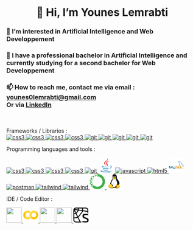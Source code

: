 <h1 align="center"> 👋 Hi, I’m Younes Lemrabti </h1>
<h3 > 👀 I’m interested in Artificial Intelligence and Web Developpement </h3>
<h3 > 🌱 I have a professional bachelor in Artificial Intelligence and currently studying for a second bachelor for Web Developpement </h3>
<h3 > 📫 How to reach me, contact me via email : <a href="mailto:younes0lemrabti@gmail.com ">younes0lemrabti@gmail.com </a> <br> Or via <a href="https://www.linkedin.com/in/younes-lemrabti-a8029b203/">LinkedIn</a> </h3> 
<br>
<br>
Frameworks / Libraries : <br>
     <a href="https://spring.io/" target="_blank">
          <img src="https://www.vectorlogo.zone/logos/springio/springio-icon.svg" alt="css3" width="40" height="40"/>
     </a>  
     <a href="https://www.djangoproject.com/" target="_blank">
          <img src="https://www.vectorlogo.zone/logos/djangoproject/djangoproject-icon.svg" alt="css3" width="40" height="40"/>
     </a>   
     <a href="https://flask.palletsprojects.com/en/2.3.x/" target="_blank">
          <img src="https://www.vectorlogo.zone/logos/pocoo_flask/pocoo_flask-icon.svg" alt="css3" width="40" height="40"/>
     </a>     
     <a href="https://tensorflow.org/" target="_blank">
          <img src="https://www.vectorlogo.zone/logos/tensorflow/tensorflow-icon.svg" alt="css3" width="40" height="40"/>
     </a>
     <a href="https://scikit-learn.org/stable/" target="_blank">
          <img src="https://www.cilans.net/wp-content/uploads/2019/09/scikit-learn-logo-notext-1.png" alt="git" width="40" height="40"/>
     </a>
     <a href="https://pandas.pydata.org/" target="_blank">
          <img src="https://raw.githubusercontent.com/valohai/ml-logos/5127528b5baadb77a6ea4b999a47b4e86bf0f98b/pandas.svg" alt="git" width="40" height="40"/>
     </a>
     <a href="https://numpy.org/" target="_blank">
          <img src="https://www.vectorlogo.zone/logos/numpy/numpy-icon.svg" alt="git" width="40" height="40"/>
     </a>
     <a href="https://matplotlib.org/" target="_blank">
          <img src="https://raw.githubusercontent.com/gilbarbara/logos/1f372be75689d73cae89b6de808149b606b879e1/logos/matplotlib-icon.svg" alt="git" width="40" height="40"/>
     </a>
     <a href="https://seaborn.pydata.org/" target="_blank">
          <img src="https://raw.githubusercontent.com/gilbarbara/logos/1f372be75689d73cae89b6de808149b606b879e1/logos/seaborn-icon.svg" alt="git" width="40" height="40"/>
     </a>
     <p>Programming languages and tools : </p>
     
<p align="left">
     <a href="https://www.php.net/" target="_blank">
          <img src="https://www.vectorlogo.zone/logos/php/php-ar21.svg" alt="css3" width="40" height="40"/>
     </a>
     <a href="https://www.javascript.com/" target="_blank">
          <img src="https://www.vectorlogo.zone/logos/javascript/javascript-icon.svg" alt="css3" width="40" height="40"/>
     </a>
     <a href="https://www.java.com/en/" target="_blank">
          <img src="https://www.vectorlogo.zone/logos/java/java-icon.svg" alt="css3" width="40" height="40"/>
     </a>
     <a href="https://www.python.org/" target="_blank">
          <img src="https://www.vectorlogo.zone/logos/python/python-icon.svg" alt="css3" width="40" height="40"/>
     </a>
     <a href="https://www.r-project.org/" target="_blank">
          <img src="https://www.vectorlogo.zone/logos/r-project/r-project-icon.svg" alt="git" width="40" height="40"/>
     </a>
     <a href="https://www.java.com" target="_blank">
          <img src="https://raw.githubusercontent.com/devicons/devicon/master/icons/java/java-original.svg" alt="java" width="40" height="40"/>
     </a>
     <a href="https://hadoop.apache.org/" target="_blank">
          <img src="https://www.vectorlogo.zone/logos/apache_hadoop/apache_hadoop-icon.svg" alt="javascript" width="50" height="40"/>
     </a> 
     <a href="https://hbase.apache.org/" target="_blank">
          <img src="https://vectorwiki.com/images/wvoPO__hbase.svg" alt="html5" width="40" height="40"/>
     </a>
     <a href="https://www.mysql.com/" target="_blank">
          <img src="https://raw.githubusercontent.com/devicons/devicon/master/icons/mysql/mysql-original-wordmark.svg" alt="mysql" width="40" height="40"/> </a>
     <a href="https://postman.com" target="_blank">
          <img src="https://www.vectorlogo.zone/logos/getpostman/getpostman-icon.svg" alt="postman" width="40" height="40"/> 
     </a>
     <a href="https://insomnia.rest/" target="_blank">
          <img src="https://raw.githubusercontent.com/get-icon/geticon/fc0f660daee147afb4a56c64e12bde6486b73e39/icons/insomnia.svg" alt="tailwind" width="40" height="40"/>
     </a> 
     <a href="https://github.com/" target="_blank">
          <img src="https://www.vectorlogo.zone/logos/github/github-tile.svg" alt="tailwind" width="40" height="40"/>
     </a> 
     <a href="https://www.anaconda.com/" target="_blank">
        <img src="https://raw.githubusercontent.com/devicons/devicon/1119b9f84c0290e0f0b38982099a2bd027a48bf1/icons/anaconda/anaconda-original.svg" alt="linux" width="40" height="40"/>
     </a> 
     <a href="https://www.linux.org/" target="_blank">
          <img src="https://raw.githubusercontent.com/devicons/devicon/master/icons/linux/linux-original.svg" alt="linux" width="40" height="40"/>
     </a> 
     <p>IDE / Code Editor :</p>
     <a href="https://jupyter.org/" target="_blank">
     <img  src="https://www.vectorlogo.zone/logos/jupyter/jupyter-icon.svg" width="40" height="40"/> 
     </a>
     <a href="https://colab.research.google.com/" target="_blank">
     <img  src="https://raw.githubusercontent.com/edent/SuperTinyIcons/8d8f77e7cfa9cc981c4ea4a32839702429a9095f/images/svg/colaboratory.svg" width="40" height="40"/> 
     </a>
     <a href="https://code.visualstudio.com/" target="_blank">
     <img  src="https://www.vectorlogo.zone/logos/visualstudio_code/visualstudio_code-icon.svg" width="40" height="40"/> 
     </a>
     <a href="https://www.jetbrains.com/fr-fr/pycharm/" target="_blank">
     <img src="https://cdn.worldvectorlogo.com/logos/pycharmedu-icon.svg" width="40" height="40"/>
     </a>
     <a href="https://www.spyder-ide.org/" target="_blank">
     <img src="https://raw.githubusercontent.com/simple-icons/simple-icons/c53cf80b9732686d198a47d0e53ccc3698378cef/icons/spyderide.svg" width="40" height="40"/>
     </a>
